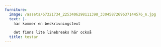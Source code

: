 ```yaml
---
furniture:
  image: /assets/67321734_2253406298111398_3304587269637144576_n.jpg
  text: |-
    här kommer en beskrivningstext

    det finns lite linebreaks här också
  title: testar
---
```


